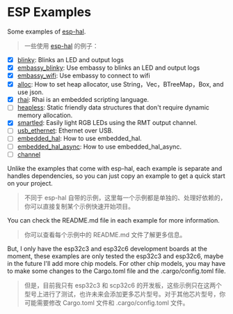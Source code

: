 # ESP Examples

Some examples of [esp-hal](https://github.com/esp-rs/esp-hal).

> 一些使用 [esp-hal](https://github.com/esp-rs/esp-hal) 的例子：

- [x] [blinky](blinky): Blinks an LED and output logs
- [x] [embassy_blinky](embassy_blinky): Use embassy to blinks an LED and output logs
- [x] [embassy_wifi](embassy_wifi): Use embassy to connect to wifi
- [x] [alloc](alloc): How to set heap allocator, use String，Vec，BTreeMap，Box, and use json.
- [x] [rhai](rhai): Rhai is an embedded scripting language.
- [ ] [heapless](heapless): Static friendly data structures that don't require dynamic memory allocation.
- [x] [smartled](smartled): Easily light RGB LEDs using the RMT output channel.
- [ ] [usb_ethernet](usb_ethernet): Ethernet over USB.
- [ ] [embedded_hal](embedded_hal): How to use embedded_hal.
- [ ] [embedded_hal_async](embedded_hal_async): How to use embedded_hal_async.
- [ ] [channel](channel)

Unlike the examples that come with esp-hal, each example is separate and handles dependencies, so you can just copy an example to get a quick start on your project.

> 不同于 esp-hal 自带的示例，这里每一个示例都是单独的、处理好依赖的，你可以直接复制某个示例快速开始项目。

You can check the README.md file in each example for more information.

> 你可以查看每个示例中的 README.md 文件了解更多信息。

But, I only have the esp32c3 and esp32c6 development boards at the moment, these examples are only tested the esp32c3 and esp32c6, maybe in the future I'll add more chip models. For other chip models, you may have to make some changes to the Cargo.toml file and the .cargo/config.toml file.

> 但是，目前我只有 esp32c3 和 scp32c6 的开发板，这些示例只在这两个型号上进行了测试，也许未来会添加更多芯片型号。对于其他芯片型号，你可能需要修改 Cargo.toml 文件和 .cargo/config.toml 文件。
